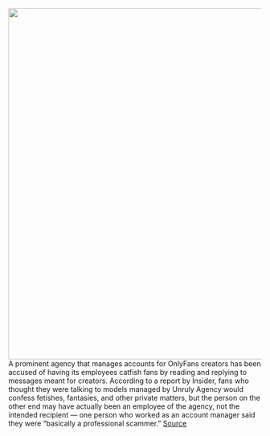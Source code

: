 <img src='https://cdn.vox-cdn.com/thumbor/uIsOYKrw5EfvRYP1PQa5bsdTnZA=/0x0:2040x1360/1200x800/filters:focal(857x517:1183x843)/cdn.vox-cdn.com/uploads/chorus_image/image/70297915/acastro_200227_1777_onlyfans_0001.0.jpg' width='700px' /><br/>
A prominent agency that manages accounts for OnlyFans creators has been accused of having its employees catfish fans by reading and replying to messages meant for creators. According to a report by Insider, fans who thought they were talking to models managed by Unruly Agency would confess fetishes, fantasies, and other private matters, but the person on the other end may have actually been an employee of the agency, not the intended recipient — one person who worked as an account manager said they were “basically a professional scammer.”
<a href='https://www.theverge.com/2021/12/20/22846456/onlyfans-management-creators-ghostwriting-catfishing-unruly-agency'> Source <a/>